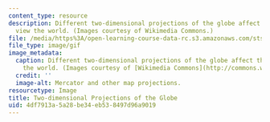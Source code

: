 ```yaml
---
content_type: resource
description: Different two-dimensional projections of the globe affect the way we
  view the world. (Images courtesy of Wikimedia Commons.)
file: /media/https%3A/open-learning-course-data-rc.s3.amazonaws.com/sts-067-scientific-visualization-across-disciplines-a-critical-introduction-spring-2005/4df7913a5a28be34eb538497d96a9019_sts-067s05.gif
file_type: image/gif
image_metadata:
  caption: Different two-dimensional projections of the globe affect the way we view
    the world. (Images courtesy of [Wikimedia Commons](http://commons.wikimedia.org/wiki/Main_Page).)
  credit: ''
  image-alt: Mercator and other map projections.
resourcetype: Image
title: Two-dimensional Projections of the Globe
uid: 4df7913a-5a28-be34-eb53-8497d96a9019
---
```

